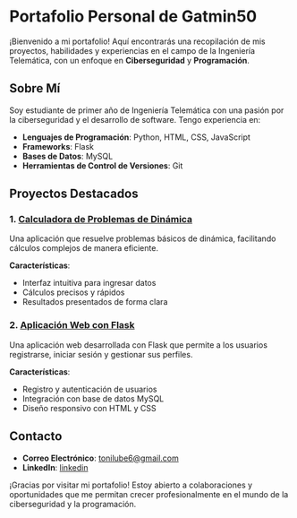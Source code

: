 # Portafolio Personal de Gatmin50

¡Bienvenido a mi portafolio! Aquí encontrarás una recopilación de mis proyectos, habilidades y experiencias en el campo de la Ingeniería Telemática, con un enfoque en **Ciberseguridad** y **Programación**.

## Sobre Mí

Soy estudiante de primer año de Ingeniería Telemática con una pasión por la ciberseguridad y el desarrollo de software. Tengo experiencia en:

- **Lenguajes de Programación**: Python, HTML, CSS, JavaScript
- **Frameworks**: Flask
- **Bases de Datos**: MySQL
- **Herramientas de Control de Versiones**: Git

## Proyectos Destacados

### 1. [Calculadora de Problemas de Dinámica](https://github.com/Gatmin50/Calculadora-de-problemas-de-dinamica)

Una aplicación que resuelve problemas básicos de dinámica, facilitando cálculos complejos de manera eficiente.

**Características**:
- Interfaz intuitiva para ingresar datos
- Cálculos precisos y rápidos
- Resultados presentados de forma clara

### 2. [Aplicación Web con Flask](https://github.com/Gatmin50/Flask-Web-App)

Una aplicación web desarrollada con Flask que permite a los usuarios registrarse, iniciar sesión y gestionar sus perfiles.

**Características**:
- Registro y autenticación de usuarios
- Integración con base de datos MySQL
- Diseño responsivo con HTML y CSS

## Contacto

- **Correo Electrónico**: [tonilube6@gmail.com](mailto:tonilube6@gmail.com)
- **LinkedIn**: [linkedin](https://linkedin.com/in/antonio-luna-benítez-b0260231b)

¡Gracias por visitar mi portafolio! Estoy abierto a colaboraciones y oportunidades que me permitan crecer profesionalmente en el mundo de la ciberseguridad y la programación.
